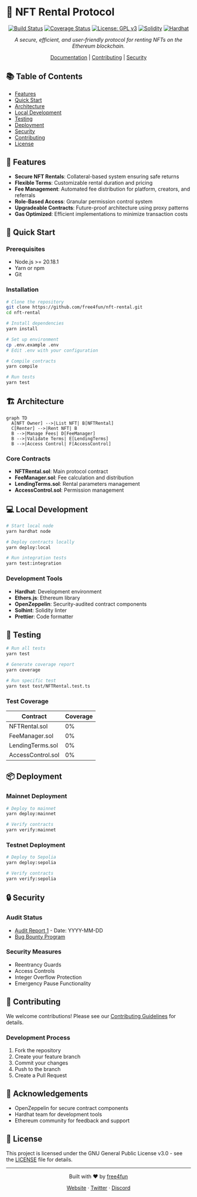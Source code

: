 # 🎨 NFT Rental Protocol

<div align="center">

[![Build Status](https://github.com/free4fun/nft-rental/workflows/CI/badge.svg)](https://github.com/free4fun/nft-rental/actions)
[![Coverage Status](https://coveralls.io/repos/github/free4fun/nft-rental/badge.svg?branch=main)](https://coveralls.io/github/free4fun/nft-rental?branch=main)
[![License: GPL v3](https://img.shields.io/badge/License-GPLv3-blue.svg)](https://www.gnu.org/licenses/gpl-3.0)
[![Solidity](https://img.shields.io/badge/Solidity-%5E0.8.28-brightgreen)](https://docs.soliditylang.org/)
[![Hardhat](https://img.shields.io/badge/Hardhat-2.19.2-yellow)](https://hardhat.org/)

*A secure, efficient, and user-friendly protocol for renting NFTs on the Ethereum blockchain.*

[Documentation](./docs) | [Contributing](./.github/CONTRIBUTING.md) | [Security](./.github/SECURITY.md)

</div>

## 📚 Table of Contents

- [Features](#-features)
- [Quick Start](#-quick-start)
- [Architecture](#-architecture)
- [Local Development](#-local-development)
- [Testing](#-testing)
- [Deployment](#-deployment)
- [Security](#-security)
- [Contributing](#-contributing)
- [License](#-license)

## 🌟 Features

- **Secure NFT Rentals**: Collateral-based system ensuring safe returns
- **Flexible Terms**: Customizable rental duration and pricing
- **Fee Management**: Automated fee distribution for platform, creators, and referrals
- **Role-Based Access**: Granular permission control system
- **Upgradeable Contracts**: Future-proof architecture using proxy patterns
- **Gas Optimized**: Efficient implementations to minimize transaction costs

## 🚀 Quick Start

### Prerequisites

- Node.js >= 20.18.1
- Yarn or npm
- Git

### Installation

```bash
# Clone the repository
git clone https://github.com/free4fun/nft-rental.git
cd nft-rental

# Install dependencies
yarn install

# Set up environment
cp .env.example .env
# Edit .env with your configuration

# Compile contracts
yarn compile

# Run tests
yarn test
```

## 🏗 Architecture

```mermaid
graph TD
  A[NFT Owner] -->|List NFT| B[NFTRental]
  C[Renter] -->|Rent NFT| B
  B -->|Manage Fees| D[FeeManager]
  B -->|Validate Terms| E[LendingTerms]
  B -->|Access Control| F[AccessControl]
```

### Core Contracts

- **NFTRental.sol**: Main protocol contract
- **FeeManager.sol**: Fee calculation and distribution
- **LendingTerms.sol**: Rental parameters management
- **AccessControl.sol**: Permission management

## 💻 Local Development

```bash
# Start local node
yarn hardhat node

# Deploy contracts locally
yarn deploy:local

# Run integration tests
yarn test:integration
```

### Development Tools

- **Hardhat**: Development environment
- **Ethers.js**: Ethereum library
- **OpenZeppelin**: Security-audited contract components
- **Solhint**: Solidity linter
- **Prettier**: Code formatter

## 🧪 Testing

```bash
# Run all tests
yarn test

# Generate coverage report
yarn coverage

# Run specific test
yarn test test/NFTRental.test.ts
```

### Test Coverage

| Contract | Coverage |
|----------|----------|
| NFTRental.sol | 0% |
| FeeManager.sol | 0% |
| LendingTerms.sol | 0% |
| AccessControl.sol | 0% |

## 📦 Deployment

### Mainnet Deployment

```bash
# Deploy to mainnet
yarn deploy:mainnet

# Verify contracts
yarn verify:mainnet
```

### Testnet Deployment

```bash
# Deploy to Sepolia
yarn deploy:sepolia

# Verify contracts
yarn verify:sepolia
```

## 🔒 Security

### Audit Status

- [Audit Report 1](./audits/reportYYYY-MM-DD-HH-mm.pdf) - Date: YYYY-MM-DD
- [Bug Bounty Program](./SECURITY.md)

### Security Measures

- Reentrancy Guards
- Access Controls
- Integer Overflow Protection
- Emergency Pause Functionality

## 🤝 Contributing

We welcome contributions! Please see our [Contributing Guidelines](./.github/CONTRIBUTING.md) for details.

### Development Process

1. Fork the repository
2. Create your feature branch
3. Commit your changes
4. Push to the branch
5. Create a Pull Request

## 🙏 Acknowledgements

- OpenZeppelin for secure contract components
- Hardhat team for development tools
- Ethereum community for feedback and support

## 📄 License

This project is licensed under the GNU General Public License v3.0 - see the [LICENSE](LICENSE) file for details.

---

<div align="center">

Built with ❤️ by [free4fun](https://www.mauricio.com.es)

[Website](https://www.mauricio.com.es) · [Twitter](https://twitter.com/fr334fun) · [Discord](https://discordapp.com/users/free4fun)

</div>
